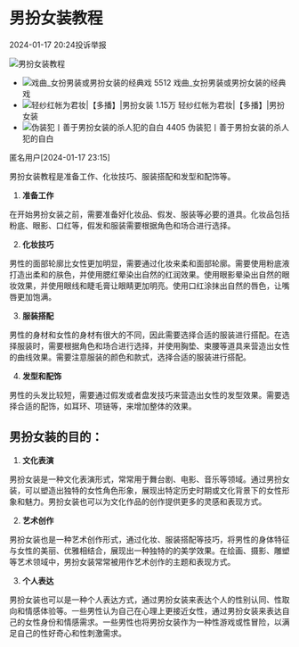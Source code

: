 # 男扮女装教程

2024-01-17 20:24投诉举报

![男扮女装教程](https://imagev2.xmcdn.com/storages/4fab-audiofreehighqps/6F/A2/CKwRIJEFA4mXAAArcgDePsCY.png)

- ![戏曲_女扮男装或男扮女装的经典戏](https://imagev2.xmcdn.com/storages/8bad-audiofreehighqps/3C/A0/GMCoOR4Go1AAAAJfkQF9QeoW.jpeg!op_type=5&device_type=ios&name=web_meduim&upload_type=cover) 5512 戏曲_女扮男装或男扮女装的经典戏
- ![轻纱红帐为君妆|【多播】|男扮女装](https://imagev2.xmcdn.com/storages/4c11-audiofreehighqps/E0/B1/GKwRIJII6ErSAAM_vQJhEh8W.jpeg!op_type=5&device_type=ios&name=web_meduim&upload_type=cover) 1.15万 轻纱红帐为君妆|【多播】|男扮女装
- ![伪装犯丨善于男扮女装的杀人犯的自白](https://imagev2.xmcdn.com/storages/8a56-audiofreehighqps/E0/EC/GMCoOSAHqqs4AAJV4gHxML1b.jpeg!op_type=5&device_type=ios&name=web_meduim&upload_type=cover) 4405 伪装犯丨善于男扮女装的杀人犯的自白

匿名用户[2024-01-17 23:15]

男扮女装教程是准备工作、化妆技巧、服装搭配和发型和配饰等。

1. **准备工作**

在开始男扮女装之前，需要准备好化妆品、假发、服装等必要的道具。化妆品包括粉底、眼影、口红等，假发和服装需要根据角色和场合进行选择。

2. **化妆技巧**

男性的面部轮廓比女性更加明显，需要通过化妆来柔和面部轮廓。需要使用粉底液打造出柔和的肤色，并使用腮红晕染出自然的红润效果。使用眼影晕染出自然的眼妆效果，并使用眼线和睫毛膏让眼睛更加明亮。使用口红涂抹出自然的唇色，让嘴唇更加饱满。

3. **服装搭配**

男性的身材和女性的身材有很大的不同，因此需要选择合适的服装进行搭配。在选择服装时，需要根据角色和场合进行选择，并使用胸垫、束腰等道具来营造出女性的曲线效果。需要注意服装的颜色和款式，选择合适的服装进行搭配。

4. **发型和配饰**

男性的头发比较短，需要通过假发或者盘发技巧来营造出女性的发型效果。需要选择合适的配饰，如耳环、项链等，来增加整体的效果。

## 男扮女装的目的：

1. **文化表演**

男扮女装是一种文化表演形式，常常用于舞台剧、电影、音乐等领域。通过男扮女装，可以塑造出独特的女性角色形象，展现出特定历史时期或文化背景下的女性形象和魅力。男扮女装也可以为文化作品的创作提供更多的灵感和表现方式。

2. **艺术创作**

男扮女装也是一种艺术创作形式，通过化妆、服装搭配等技巧，将男性的身体特征与女性的美丽、优雅相结合，展现出一种独特的的美学效果。在绘画、摄影、雕塑等艺术领域中，男扮女装常常被用作艺术创作的主题和表现方式。

3. **个人表达**

男扮女装也可以是一种个人表达方式，通过男扮女装来表达个人的性别认同、性取向和情感体验等。一些男性认为自己在心理上更接近女性，通过男扮女装来表达自己的女性身份和情感需求。一些男性也将男扮女装作为一种性游戏或性冒险，以满足自己的性好奇心和性刺激需求。
